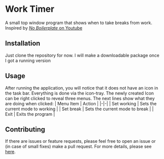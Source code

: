 # Work Timer

A small top window program that shows when to take breaks from work. Inspired by [*No Boilerplate* on Youtube](https://youtu.be/XUZ9VATeF_4?t=595)

## Installation

Just clone the repository for now. I will make a downloadable package once I got a running version

## Usage

After running the application, you will notice that it does not have an icon in the task bar. Everything is done via the icon-tray. The newly created Icon can be right clicked to reveal three menus. The next lines show what they are doing when clicked:
| Menu Item | Action |
|-|-|
| Set working | Sets the current mode to working |
| Set break | Sets the current mode to break |
| Exit | Exits the program |

## Contributing

If there are issues or feature requests, please feel free to open an issue or (in case of small fixes) make a pull request. 
For more details, please see [here](https://opensource.guide/how-to-contribute/).